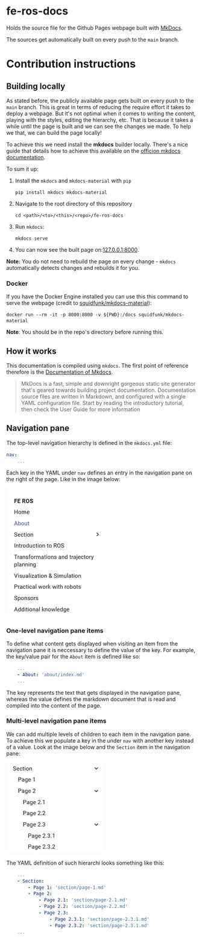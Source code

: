 # fe-ros-docs
Holds the source file for the Github Pages webpage built with [MkDocs](https://www.mkdocs.org/).

The sources get automatically built on every push to the `main` branch.
# Contribution instructions


## Building locally

As stated before, the publicly available page gets built on every push to the `main` branch. This is great in terms of reducing the require effort it takes to deploy a webpage. But it's not optimal when it comes to writing the content, playing with the styles, editing the hierarchy, etc. That is because it takes a while until the page is built and we can see the changes we made. To help we that, we can build the page locally!

To achieve this we need install the **mkdocs** builder locally. There's a nice guide that details how to achieve this available on the [officion mkdocs documentation](http://127.0.0.1:8000/fe-ros-docs/).

To sum it up:

1. Install the `mkdocs` and `mkdocs-material` with `pip`
    ```
    pip install mkdocs mkdocs-material 
    ```
2. Navigate to the root directory of this repository
    ```
    cd <path>/<to>/<this>/<repo>/fe-ros-docs
    ```
3. Run `mkdocs`:
    ```
    mkdocs serve
    ```
4. You can now see the built page on:[127.0.0.1:8000](http://127.0.0.1:8000/fe-ros-docs/).

**Note:** You do not need to rebuild the page on every change - `mkdocs` automatically detects changes and rebuilds it for you.

### Docker
If you have the Docker Engine installed you can use this this command to serve the webpage (credit to [squidfunk/mkdocs-material](https://hub.docker.com/r/squidfunk/mkdocs-material)):
```
docker run --rm -it -p 8000:8000 -v ${PWD}:/docs squidfunk/mkdocs-material
```
**Note**: You should be in the repo's directory before running this.

## How it works

This documentation is compiled using `mkdocs`. The first point of reference therefore is the [Documentation of Mkdocs](https://www.mkdocs.org/user-guide/writing-your-docs/).

> MkDocs is a fast, simple and downright gorgeous static site generator that's geared towards building project documentation. Documentation source files are written in Markdown, and configured with a single YAML configuration file. Start by reading the introductory tutorial, then check the User Guide for more information

## Navigation pane

The top-level navigation hierarchy is defined in the `mkdocs.yml` file:
```yaml
nav:
    ...
```

Each key in the YAML under `nav` defines an entry in the navigation pane on the right of the page. Like in the image below:

![Navigation bar](assets/readme-images/../../docs/assets/readme-images/nav-bar.png "Navigation bar")

### One-level navigation pane items

To define what content gets displayed when visiting an item from the navigation pane it is neccessary to define the value of the key. For example, the key/value pair for the `About` item is defined like so:
```yaml
    ...
    - About: 'about/index.md'
    ...
```
The key represents the text that gets displayed in the navigation pane, whereas the value defines the markdown document that is read and compiled into the content of the page.

### Multi-level navigation pane items

We can add multiple levels of children to each item in the navigation pane. To achieve this we populate a key in the under `nav` with another key instead of a value. Look at the image below and the `Section` item in the navigation pane:

![Multi-level navigation bar](assets/readme-images/../../docs/assets/readme-images/multi-level-nav-bar.png "Multi-level navigation bar")

The YAML definition of such hierarchi looks something like this:
```yaml
    ...
    - Section: 
        - Page 1: 'section/page-1.md'
        - Page 2:
            - Page 2.1: 'section/page-2.1.md'
            - Page 2.2: 'section/page-2.2.md'
            - Page 2.3:
                - Page 2.3.1: 'section/page-2.3.1.md'
                - Page 2.3.2: 'section/page-2.3.1.md'
    ...
```
